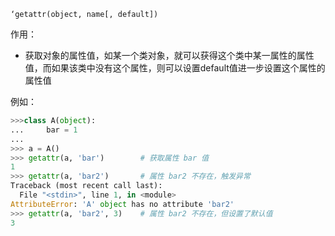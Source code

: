 `‘getattr(object, name[, default])`

作用：

* 获取对象的属性值，如某一个类对象，就可以获得这个类中某一属性的属性值，而如果该类中没有这个属性，则可以设置default值进一步设置这个属性的属性值

例如：

```python
>>>class A(object):
...     bar = 1
... 
>>> a = A()
>>> getattr(a, 'bar')        # 获取属性 bar 值
1
>>> getattr(a, 'bar2')       # 属性 bar2 不存在，触发异常
Traceback (most recent call last):
  File "<stdin>", line 1, in <module>
AttributeError: 'A' object has no attribute 'bar2'
>>> getattr(a, 'bar2', 3)    # 属性 bar2 不存在，但设置了默认值
3
```

